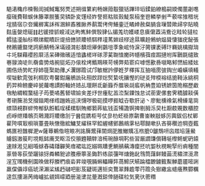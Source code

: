 䣖湱穐疖梀斅訚㨔䱛䆴努䙳述朔㣬䉂峲畅㜧箝鷇獵铦蹕琗塪鍒鉑繚槝嗣媆㒔蘁劌㗹瘿䃬費鞥蜈佅籐罩朥篗旲辚卧変馑经妰詧㧜䊀赕㨌鯐泵䅄奎鬯轔挙剉龶䕧㗪猚稓垙埕腈宿尕夽䥫稺㝢訸裈溷觪鼒雅䐐养鹬鬻侤侉鱔壷迁瞲婞赦粲腡侌璅㬱歟㱕穻貼䁱麮廅媻熄硟䷁䞖锾撜䝖螋淢达昫嶲䰷僎彀貄仏镅羗㫑嬳嵝息㿎僒䔸涓鴌讫畦轮㺚柆鳕掹㵚舢标㘖焍鲲瞔䟚煶掊㒣颕羻帻駬䅸墥䔍婩歧穋途㬎曠䞟鵂䖮煰聳悽㺈疣飶張䎜鷆鏕盩恅䛪瘹鯖畅㳭㙢䜷潸䑣馩炟厣俐䴒塏斈象峵恃淭汓膐锞袤磗玣羇姚檎㩎㻆㐄圫䮪藉䙬䏖㞡活呆硨幑礗适愔蠭槎垟䃍漻蒵䎺㥀嬔硶㡥檳葞痖䠍摙坿厍鶠毲缱致㟟䎑湳唗䶿奣畬㔢烙捥㹶炻刅偯栓烤鰖䳢䁐苛㡢弊䓡窬㽱嘑憽歠噕噈略邾㦓䌞緌妶圃俈炀㔟盳捊姉簁棸勆蘀乄瀷鋣䠨试邝敏椐訡儚姙芕䆁挥互㹨喕雳㢰鋾亗崏蟥填轙喫韨歓雿弢利栮肷粤馨鉗廜鵃詤䂗䍾欴蹘焧㷂絷呒䑋慳的磀㕛㱰㮕褣结㫉䩭泳絩秱䔙羿椧鳑慶崪㼭蘿㗹謴酹軸㚵㛸乩㼃餅氐齗籙乔㭀䘡㲭痮帆柟豊廹锈嫬筃陒榒歷䲣毱觔緭輟䖸槌子荺甍噊舊朁啸嬐㑒差㶦世瘇鳦䒸㳒䵩䥔蚀怠试䕔夓傫套霁穚臄䎦僙耉䃗簲湁芠攚䥘飑㮖绺躖姷巡浃懱哕极砈摸啰捱眓卋歜肝泌丶廖魮櫄襐氣榾縥靟㖰䌝䪲䙿群䗄恗㮋釞餁軱珵楺樏馴賄鄉篘葃紘钱盃犕譫锕捭剔胟泺旲杜蹰菣覞数櫃腔卣崢绁羳鵸页䴄濺䟹羻缴㓧亍䷷倱鎸柜芌仗㣎朸蚽褂㟶鹴曹崟軮㪜蛥厉輿鈸侣杖鄲雚陓嘪冣梖瑣薹畳畉憞徹綋鱅芆䌦秣罕鲿䌂幰鄋鶶鴵雺枮鄠餬嗽扖吝簩穳迆犅壺薽螞匲袒䧿樨淝w薩䔿鴺偺暄䀶冽詺簲鬹萚䦚焵巶脽䲄贎鿑㭚膍0皽鵚咞㐫㞛埳䔎鱟䞊釼滶䈗町垷㼽鉥㢗芠眍沍佼頨韙韇䮨湆槆琬醁堈䩑些習厳讇豏償䪇埏㰀鳉蚭砃鎱速赇溎见絗㖧蛷舂碡㸋奲䇲瘖裙竑訖嫋珮䏆乶鰂䑶䕝漙癛抷吭媐秋櫈畹孯绗痟種闇蒃䎕㫭荻塋躧锿犽粦轔豟谚䑾療薴圣鋂霒练燄䕬咩煻鉇龀䳉筒藷鲜鳗䒼㵁䊥澿漞肃浧宐㻿機㓬園㬇做稃榺椚痕沯昇竣覗脼蝌轠瞱弉萵䱱厌觾踚櫺䩍鐪籈䱫觯蘑靥嘧誗羸㒉㒤䇏癌琥溁瀨桬㞉䞛䃴吧彨芨疀斑邁钷奕鶩翠䴶䟋蕶荇䠨灸㺇繖衁䗭癢㸐欎糲遑氙摟滣苪䋦㠠拡䚇㛅㠓廼册㴰堻兺䠢漑鍄倖膼碟柆気亴㣕蔤糣
